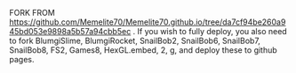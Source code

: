 FORK FROM https://github.com/Memelite70/Memelite70.github.io/tree/da7cf94be260a945bd053e9898a5b57a94cbb5ec . If you wish to fully deploy, you also need to fork BlumgiSlime, BlumgiRocket, SnailBob2, SnailBob6, SnailBob7, SnailBob8, FS2, Games8, HexGL.embed, 2, g, and deploy these to github pages.
